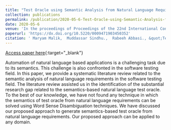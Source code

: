 ```yaml
---
title: "Test Oracle using Semantic Analysis from Natural Language Requirements"
collection: publications
permalink: /publication/2020-05-6-Test-Oracle-using-Semantic-Analysis-from-Natural-Language-Requirements
date: 2020-05-6
venue: 'In the proceedings of Proceedings of the 22nd International Conference on Enterprise Information Systems - Volume 2: ICEIS,'
paperurl: 'https://dx.doi.org/10.5220/0009471903450352'
citation: ' Maryam Malik,  Muddassar Sindhu.,  Rabeeh Abbasi., &quot;Test Oracle using Semantic Analysis from Natural Language Requirements.&quot; In the proceedings of Proceedings of the 22nd International Conference on Enterprise Information Systems - Volume 2: ICEIS,, 2020.'
---
```


[Access paper here](https://dx.doi.org/10.5220/0009471903450352){:target="_blank"}

Automation of natural language based applications is a challenging task due to its semantics. This challenge is also confronted in the software testing field. In this paper, we provide a systematic literature review related to the semantic analysis of natural language requirements in the software testing field. The literature review assisted us in the identification of the substantial research gap related to the semantics-based natural language test oracle. To the best of our knowledge, we have not found any technique in which the semantics of test oracle from natural language requirements can be solved using Word Sense Disambiguation techniques. We have discussed our proposed approach to generate semantics-based test oracle from natural language requirements. Our proposed approach can be applied to any domain.
